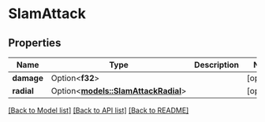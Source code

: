 # SlamAttack

## Properties

Name | Type | Description | Notes
------------ | ------------- | ------------- | -------------
**damage** | Option<**f32**> |  | [optional]
**radial** | Option<[**models::SlamAttackRadial**](slamAttack_radial.md)> |  | [optional]

[[Back to Model list]](../README.md#documentation-for-models) [[Back to API list]](../README.md#documentation-for-api-endpoints) [[Back to README]](../README.md)


